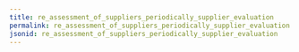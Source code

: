 ```yaml
---
title: re_assessment_of_suppliers_periodically_supplier_evaluation
permalink: re_assessment_of_suppliers_periodically_supplier_evaluation.html
jsonid: re_assessment_of_suppliers_periodically_supplier_evaluation
---
```

